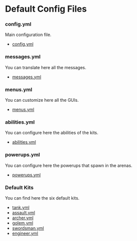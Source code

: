 # Default Config Files

### config.yml

Main configuration file.

- [config.yml](https://raw.githubusercontent.com/CubeCrafter/WoolWars/master/src/main/resources/config.yml)

### messages.yml

You can translate here all the messages.

- [messages.yml](https://raw.githubusercontent.com/CubeCrafter/WoolWars/master/src/main/resources/messages.yml)

### menus.yml

You can customize here all the GUIs.

- [menus.yml](https://raw.githubusercontent.com/CubeCrafter/WoolWars/master/src/main/resources/menus.yml)

### abilities.yml

You can configure here the abilities of the kits.

- [abilities.yml](https://raw.githubusercontent.com/CubeCrafter/WoolWars/master/src/main/resources/abilities.yml)

### powerups.yml

You can configure here the powerups that spawn in the arenas.

- [powerups.yml](https://raw.githubusercontent.com/CubeCrafter/WoolWars/master/src/main/resources/powerups.yml)

### Default Kits

You can find here the six default kits.

- [tank.yml](https://raw.githubusercontent.com/CubeCrafter/WoolWars/master/src/main/resources/kits/tank.yml)
- [assault.yml](https://raw.githubusercontent.com/CubeCrafter/WoolWars/master/src/main/resources/kits/assault.yml)
- [archer.yml](https://raw.githubusercontent.com/CubeCrafter/WoolWars/master/src/main/resources/kits/archer.yml)
- [golem.yml](https://raw.githubusercontent.com/CubeCrafter/WoolWars/master/src/main/resources/kits/golem.yml)
- [swordsman.yml](https://raw.githubusercontent.com/CubeCrafter/WoolWars/master/src/main/resources/kits/swordsman.yml)
- [engineer.yml](https://raw.githubusercontent.com/CubeCrafter/WoolWars/master/src/main/resources/kits/engineer.yml)
